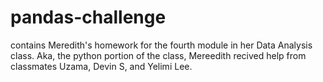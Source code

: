 # pandas-challenge
contains Meredith's homework for the fourth module in her Data Analysis class. Aka, the python portion of the class,
Mereedith recived help from classmates Uzama, Devin S, and Yelimi Lee.